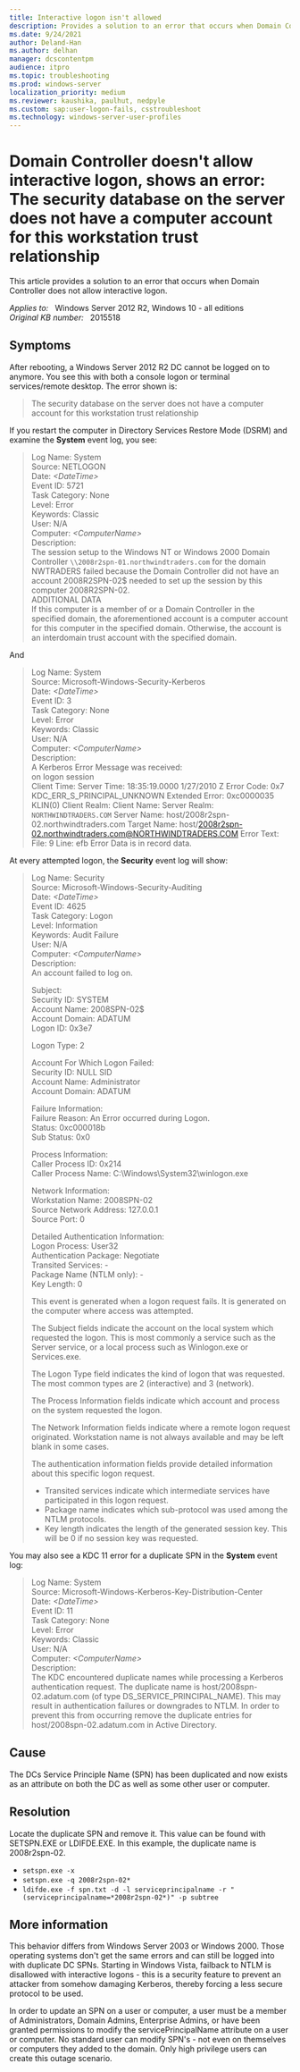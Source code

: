 ```yaml
---
title: Interactive logon isn't allowed
description: Provides a solution to an error that occurs when Domain Controller does not allow interactive logon.
ms.date: 9/24/2021
author: Deland-Han
ms.author: delhan
manager: dcscontentpm
audience: itpro
ms.topic: troubleshooting
ms.prod: windows-server
localization_priority: medium
ms.reviewer: kaushika, paulhut, nedpyle
ms.custom: sap:user-logon-fails, csstroubleshoot
ms.technology: windows-server-user-profiles
---
```

# Domain Controller doesn't allow interactive logon, shows an error: The security database on the server does not have a computer account for this workstation trust relationship

This article provides a solution to an error that occurs when Domain Controller does not allow interactive logon.

_Applies to:_ &nbsp; Windows Server 2012 R2, Windows 10 - all editions  
_Original KB number:_ &nbsp; 2015518

## Symptoms

After rebooting, a Windows Server 2012 R2 DC cannot be logged on to anymore. You see this with both a console logon or terminal services/remote desktop. The error shown is:

> The security database on the server does not have a computer account for this workstation trust relationship

If you restart the computer in Directory Services Restore Mode (DSRM) and examine the **System** event log, you see:

> Log Name:      System  
Source:        NETLOGON  
Date:          *\<DateTime>*  
Event ID:      5721  
Task Category: None  
Level:         Error  
Keywords:      Classic  
User:          N/A  
Computer:      *\<ComputerName>*  
Description:  
The session setup to the Windows NT or Windows 2000 Domain Controller `\\2008r2spn-01.northwindtraders.com` for the domain NWTRADERS failed because the Domain Controller did not have an account 2008R2SPN-02$ needed to set up the session by this computer 2008R2SPN-02.  
ADDITIONAL DATA  
If this computer is a member of or a Domain Controller in the specified domain, the aforementioned account is a computer account for this computer in the specified domain. Otherwise, the account is an interdomain trust account with the specified domain.

And

> Log Name:      System  
Source:        Microsoft-Windows-Security-Kerberos  
Date:          *\<DateTime>*  
Event ID:      3  
Task Category: None  
Level:         Error  
Keywords:      Classic  
User:          N/A  
Computer:      *\<ComputerName>*  
Description:  
A Kerberos Error Message was received:  
on logon session  
Client Time:
Server Time: 18:35:19.0000 1/27/2010 Z
Error Code: 0x7  KDC_ERR_S_PRINCIPAL_UNKNOWN
Extended Error: 0xc0000035 KLIN(0)
Client Realm:
Client Name:
Server Realm: `NORTHWINDTRADERS.COM`
Server Name: host/2008r2spn-02.northwindtraders.com
Target Name: host/2008r2spn-02.northwindtraders.com@NORTHWINDTRADERS.COM
Error Text:
File: 9
Line: efb
Error Data is in record data.

At every attempted logon, the **Security** event log will show:

> Log Name:      Security  
Source:        Microsoft-Windows-Security-Auditing  
Date:          *\<DateTime>*  
Event ID:      4625  
Task Category: Logon  
Level:         Information  
Keywords:      Audit Failure  
User:          N/A  
Computer:      *\<ComputerName>*  
Description:  
An account failed to log on.  
>
> Subject:  
Security ID:  SYSTEM  
Account Name:  2008SPN-02$  
Account Domain:  ADATUM  
Logon ID:  0x3e7  
>
>Logon Type:   2  
>
> Account For Which Logon Failed:  
Security ID:  NULL SID  
Account Name:  Administrator  
Account Domain:  ADATUM  
>
> Failure Information:  
Failure Reason:  An Error occurred during Logon.  
Status:   0xc000018b  
Sub Status:  0x0
>
> Process Information:  
Caller Process ID: 0x214  
Caller Process Name: C:\Windows\System32\winlogon.exe
>
> Network Information:  
Workstation Name: 2008SPN-02  
Source Network Address: 127.0.0.1  
Source Port:  0
>
> Detailed Authentication Information:  
Logon Process:  User32  
Authentication Package: Negotiate  
Transited Services: -  
Package Name (NTLM only): -  
Key Length:  0
>
> This event is generated when a logon request fails. It is generated on the computer where access was attempted.
>
> The Subject fields indicate the account on the local system which requested the logon. This is most commonly a service such as the Server service, or a local process such as Winlogon.exe or Services.exe.
>
> The Logon Type field indicates the kind of logon that was requested. The most common types are 2 (interactive) and 3 (network).
>
> The Process Information fields indicate which account and process on the system requested the logon.
>
> The Network Information fields indicate where a remote logon request originated. Workstation name is not always available and may be left blank in some cases.
>
> The authentication information fields provide detailed information about this specific logon request.
>
> - Transited services indicate which intermediate services have participated in this logon request.  
> - Package name indicates which sub-protocol was used among the NTLM protocols.  
> - Key length indicates the length of the generated session key. This will be 0 if no session key was requested.

You may also see a KDC 11 error for a duplicate SPN in the **System** event log:

> Log Name:      System  
Source:        Microsoft-Windows-Kerberos-Key-Distribution-Center  
Date:          *\<DateTime>*  
Event ID:      11  
Task Category: None  
Level:         Error  
Keywords:      Classic  
User:          N/A  
Computer:      *\<ComputerName>*  
Description:  
The KDC encountered duplicate names while processing a Kerberos authentication request. The duplicate name is host/2008spn-02.adatum.com (of type DS_SERVICE_PRINCIPAL_NAME). This may result in authentication failures or downgrades to NTLM. In order to prevent this from occurring remove the duplicate entries for host/2008spn-02.adatum.com in Active Directory.

## Cause

The DCs Service Principle Name (SPN) has been duplicated and now exists as an attribute on both the DC as well as some other user or computer.

## Resolution

Locate the duplicate SPN and remove it. This value can be found with SETSPN.EXE or LDIFDE.EXE. In this example, the duplicate name is 2008r2spn-02.

- `setspn.exe -x`
- `setspn.exe -q 2008r2spn-02*`
- `ldifde.exe -f spn.txt -d -l serviceprincipalname -r "(serviceprincipalname=*2008r2spn-02*)" -p subtree`

## More information

This behavior differs from Windows Server 2003 or Windows 2000. Those operating systems don't get the same errors and can still be logged into with duplicate DC SPNs. Starting in Windows Vista, failback to NTLM is disallowed with interactive logons - this is a security feature to prevent an attacker from somehow damaging Kerberos, thereby forcing a less secure protocol to be used.

In order to update an SPN on a user or computer, a user must be a member of Administrators, Domain Admins, Enterprise Admins, or have been granted permissions to modify the servicePrincipalName attribute on a user or computer. No standard user can modify SPN's - not even on themselves or computers they added to the domain. Only high privilege users can create this outage scenario.
